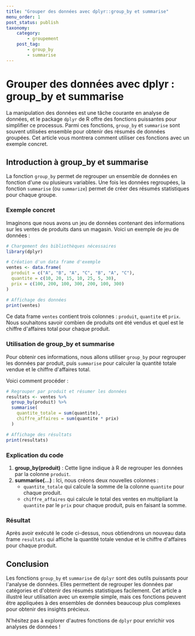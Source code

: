 ```yaml
---
title: "Grouper des données avec dplyr::group_by et summarise"
menu_order: 1
post_status: publish
taxonomy:
    category:
        - groupement
    post_tag:
        - group_by
        - summarise
---
```


# Grouper des données avec dplyr : group_by et summarise

La manipulation des données est une tâche courante en analyse de données, et le package `dplyr` de R offre des fonctions puissantes pour simplifier ce processus. Parmi ces fonctions, `group_by` et `summarise` sont souvent utilisées ensemble pour obtenir des résumés de données groupées. Cet article vous montrera comment utiliser ces fonctions avec un exemple concret.

## Introduction à group_by et summarise

La fonction `group_by` permet de regrouper un ensemble de données en fonction d'une ou plusieurs variables. Une fois les données regroupées, la fonction `summarise` (ou `summarize`) permet de créer des résumés statistiques pour chaque groupe.

### Exemple concret

Imaginons que nous avons un jeu de données contenant des informations sur les ventes de produits dans un magasin. Voici un exemple de jeu de données :

```r
# Chargement des bibliothèques nécessaires
library(dplyr)

# Création d'un data frame d'exemple
ventes <- data.frame(
  produit = c("A", "B", "A", "C", "B", "A", "C"),
  quantite = c(10, 20, 15, 10, 25, 5, 30),
  prix = c(100, 200, 100, 300, 200, 100, 300)
)

# Affichage des données
print(ventes)
```

Ce data frame `ventes` contient trois colonnes : `produit`, `quantite` et `prix`. Nous souhaitons savoir combien de produits ont été vendus et quel est le chiffre d'affaires total pour chaque produit.

### Utilisation de group_by et summarise

Pour obtenir ces informations, nous allons utiliser `group_by` pour regrouper les données par produit, puis `summarise` pour calculer la quantité totale vendue et le chiffre d'affaires total.

Voici comment procéder :

```r
# Regrouper par produit et résumer les données
resultats <- ventes %>%
  group_by(produit) %>%
  summarise(
    quantite_totale = sum(quantite),
    chiffre_affaires = sum(quantite * prix)
  )

# Affichage des résultats
print(resultats)
```

### Explication du code

1. **group_by(produit)** : Cette ligne indique à R de regrouper les données par la colonne `produit`.
2. **summarise(...)** : Ici, nous créons deux nouvelles colonnes :
   - `quantite_totale` qui calcule la somme de la colonne `quantite` pour chaque produit.
   - `chiffre_affaires` qui calcule le total des ventes en multipliant la `quantite` par le `prix` pour chaque produit, puis en faisant la somme.

### Résultat

Après avoir exécuté le code ci-dessus, nous obtiendrons un nouveau data frame `resultats` qui affiche la quantité totale vendue et le chiffre d'affaires pour chaque produit.

## Conclusion

Les fonctions `group_by` et `summarise` de `dplyr` sont des outils puissants pour l'analyse de données. Elles permettent de regrouper les données par catégories et d'obtenir des résumés statistiques facilement. Cet article a illustré leur utilisation avec un exemple simple, mais ces fonctions peuvent être appliquées à des ensembles de données beaucoup plus complexes pour obtenir des insights précieux. 

N'hésitez pas à explorer d'autres fonctions de `dplyr` pour enrichir vos analyses de données !

